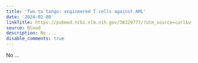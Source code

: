 ```yaml
---
title: 'Two to tango: engineered T cells against AML'
date: '2024-02-08'
linkTitle: https://pubmed.ncbi.nlm.nih.gov/38329777/?utm_source=curl&utm_medium=rss&utm_campaign=journals&utm_content=7603509&fc=None&ff=20240208170715&v=2.18.0
source: Blood
description: No ...
disable_comments: true
---
```

No ...